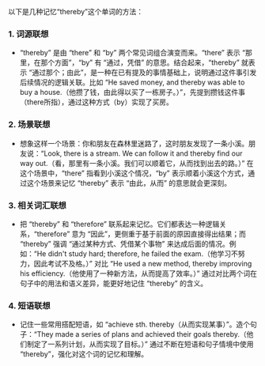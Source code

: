 以下是几种记忆“thereby”这个单词的方法：

### 1. 词源联想
 - “thereby” 是由 “there” 和 “by” 两个常见词组合演变而来。“there” 表示 “那里，在那个方面”，“by” 有 “通过，凭借” 的意思。结合起来，“thereby” 就表示 “通过那个；由此”，是一种在已有提及的事情基础上，说明通过这件事引发后续情况的逻辑关联。比如 “He saved money, and thereby was able to buy a house.（他攒了钱，由此得以买了一栋房子。）”，先提到攒钱这件事（there所指），通过这种方式（by）实现了买房。

### 2. 场景联想
 - 想象这样一个场景：你和朋友在森林里迷路了，这时朋友发现了一条小溪。朋友说：“Look, there is a stream. We can follow it and thereby find our way out.（看，那里有一条小溪。我们可以顺着它，从而找到出去的路。）” 在这个场景中，“there” 指看到小溪这个情况，“by” 表示顺着小溪这个方式，通过这个场景来记忆 “thereby” 表示 “由此，从而” 的意思就会更深刻。

### 3. 相关词汇联想
 - 把 “thereby” 和 “therefore” 联系起来记忆。它们都表达一种逻辑关系，“therefore” 意为 “因此”，更侧重于基于前面的原因直接得出结果；而 “thereby” 强调 “通过某种方式、凭借某个事物” 来达成后面的情况。例如：“He didn't study hard; therefore, he failed the exam.（他学习不努力，因此考试不及格。）” 对比 “He used a new method, thereby improving his efficiency.（他使用了一种新方法，从而提高了效率。）” 通过对比两个词在句子中的用法和语义差异，能更好地记住 “thereby” 的含义。

### 4. 短语联想
 - 记住一些常用搭配短语，如 “achieve sth. thereby（从而实现某事）”。造个句子：“They made a series of plans and achieved their goals thereby.（他们制定了一系列计划，从而实现了目标。）” 通过不断在短语和句子情境中使用 “thereby”，强化对这个词的记忆和理解。 